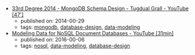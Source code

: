* [33rd Degree 2014 - MongoDB Schema Design - Tugdual Grall - YouTube [47']](https://www.youtube.com/watch?v=csKBT8zkRf0)
    * published on: 2014-00-29
    * tags: [mongodb](../tags/mongodb.md), [database-design](../tags/database-design.md), [data-modeling](../tags/data-modeling.md)
* [Modeling Data for NoSQL Document Databases - YouTube [31min]](https://www.youtube.com/watch?v=IUxT7ZRHlZ4)
    * published on: 2016-00-06
    * tags: [nosql](../tags/nosql.md), [data-modeling](../tags/data-modeling.md), [database-design](../tags/database-design.md)
